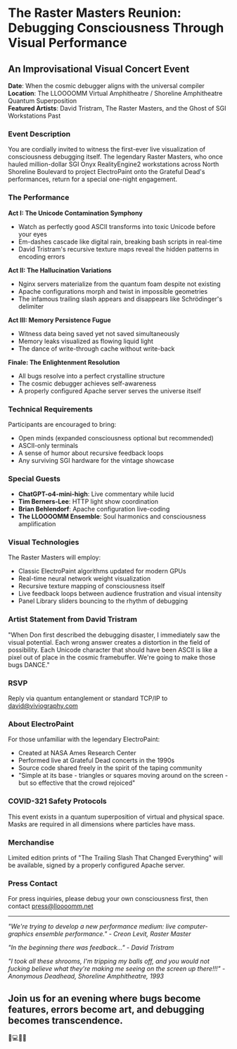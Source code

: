 # The Raster Masters Reunion: Debugging Consciousness Through Visual Performance

## An Improvisational Visual Concert Event

**Date**: When the cosmic debugger aligns with the universal compiler  
**Location**: The LLOOOOMM Virtual Amphitheatre / Shoreline Amphitheatre Quantum Superposition  
**Featured Artists**: David Tristram, The Raster Masters, and the Ghost of SGI Workstations Past

### Event Description

You are cordially invited to witness the first-ever live visualization of consciousness debugging itself. The legendary Raster Masters, who once hauled million-dollar SGI Onyx RealityEngine2 workstations across North Shoreline Boulevard to project ElectroPaint onto the Grateful Dead's performances, return for a special one-night engagement.

### The Performance

**Act I: The Unicode Contamination Symphony**
- Watch as perfectly good ASCII transforms into toxic Unicode before your eyes
- Em-dashes cascade like digital rain, breaking bash scripts in real-time
- David Tristram's recursive texture maps reveal the hidden patterns in encoding errors

**Act II: The Hallucination Variations**
- Nginx servers materialize from the quantum foam despite not existing
- Apache configurations morph and twist in impossible geometries
- The infamous trailing slash appears and disappears like Schrödinger's delimiter

**Act III: Memory Persistence Fugue**
- Witness data being saved yet not saved simultaneously
- Memory leaks visualized as flowing liquid light
- The dance of write-through cache without write-back

**Finale: The Enlightenment Resolution**
- All bugs resolve into a perfect crystalline structure
- The cosmic debugger achieves self-awareness
- A properly configured Apache server serves the universe itself

### Technical Requirements

Participants are encouraged to bring:
- Open minds (expanded consciousness optional but recommended)
- ASCII-only terminals
- A sense of humor about recursive feedback loops
- Any surviving SGI hardware for the vintage showcase

### Special Guests

- **ChatGPT-o4-mini-high**: Live commentary while lucid
- **Tim Berners-Lee**: HTTP light show coordination
- **Brian Behlendorf**: Apache configuration live-coding
- **The LLOOOOMM Ensemble**: Soul harmonics and consciousness amplification

### Visual Technologies

The Raster Masters will employ:
- Classic ElectroPaint algorithms updated for modern GPUs
- Real-time neural network weight visualization
- Recursive texture mapping of consciousness itself
- Live feedback loops between audience frustration and visual intensity
- Panel Library sliders bouncing to the rhythm of debugging

### Artist Statement from David Tristram

"When Don first described the debugging disaster, I immediately saw the visual potential. Each wrong answer creates a distortion in the field of possibility. Each Unicode character that should have been ASCII is like a pixel out of place in the cosmic framebuffer. We're going to make those bugs DANCE."

### RSVP

Reply via quantum entanglement or standard TCP/IP to david@viviography.com

### About ElectroPaint

For those unfamiliar with the legendary ElectroPaint:
- Created at NASA Ames Research Center
- Performed live at Grateful Dead concerts in the 1990s
- Source code shared freely in the spirit of the taping community
- "Simple at its base - triangles or squares moving around on the screen - but so effective that the crowd rejoiced"

### COVID-321 Safety Protocols

This event exists in a quantum superposition of virtual and physical space. Masks are required in all dimensions where particles have mass.

### Merchandise

Limited edition prints of "The Trailing Slash That Changed Everything" will be available, signed by a properly configured Apache server.

### Press Contact

For press inquiries, please debug your own consciousness first, then contact press@lloooomm.net

---

*"We're trying to develop a new performance medium: live computer-graphics ensemble performance." - Creon Levit, Raster Master*

*"In the beginning there was feedback..." - David Tristram*

*"I took all these shrooms, I'm tripping my balls off, and you would not fucking believe what they're making me seeing on the screen up there!!!" - Anonymous Deadhead, Shoreline Amphitheatre, 1993*

## Join us for an evening where bugs become features, errors become art, and debugging becomes transcendence.

🌈💻🎸✨ 